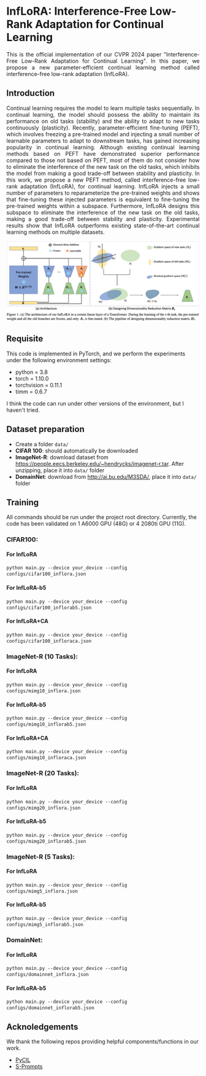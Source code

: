 # InfLoRA: Interference-Free Low-Rank Adaptation for Continual Learning

<div align="justify">
  This is the official implementation of our CVPR 2024 paper "Interference-Free Low-Rank Adaptation for Continual Learning".
In this paper, we propose a new parameter-efficient continual learning method called interference-free low-rank adaptation (InfLoRA). 
</div>

## Introduction

<div align="justify">
Continual learning requires the model to learn multiple tasks sequentially. In continual learning, the model should possess the ability to maintain its performance on old tasks (stability) and the ability to adapt to new tasks continuously (plasticity). Recently, parameter-efficient fine-tuning (PEFT), which involves freezing a pre-trained model and injecting a small number of learnable parameters to adapt to downstream tasks, has gained increasing popularity in continual learning. Although existing continual learning methods based on PEFT have demonstrated superior performance compared to those not based on PEFT, most of them do not consider how to eliminate the interference of the new task on the old tasks, which inhibits the model from making a good trade-off between stability and plasticity. In this work, we propose a new PEFT method, called interference-free low-rank adaptation (InfLoRA), for continual learning. InfLoRA injects a small number of parameters to reparameterize the pre-trained weights and shows that fine-tuning these injected parameters is equivalent to fine-tuning the pre-trained weights within a subspace. Furthermore, InfLoRA designs this subspace to eliminate the interference of the new task on the old tasks, making a good trade-off between stability and plasticity. Experimental results show that InfLoRA outperforms existing state-of-the-art continual learning methods on multiple datasets.
</div>

![InfLoRA.png](InfLoRA.png)

## Requisite

This code is implemented in PyTorch, and we perform the experiments under the following environment settings:

- python = 3.8
- torch = 1.10.0
- torchvision = 0.11.1
- timm = 0.6.7

I think the code can run under other versions of the environment, but I haven't tried.


## Dataset preparation
 * Create a folder `data/`
 * **CIFAR 100**: should automatically be downloaded
 * **ImageNet-R**: download dataset from https://people.eecs.berkeley.edu/~hendrycks/imagenet-r.tar. After unzipping, place it into `data/` folder 
 * **DomainNet**: download from http://ai.bu.edu/M3SDA/, place it into `data/` folder 

## Training
All commands should be run under the project root directory. Currently, the code has been validated on 1 A6000 GPU (48G) or 4 2080ti GPU (11G).

### CIFAR100:
#### For InfLoRA
```
python main.py --device your_device --config configs/cifar100_inflora.json 
```

#### For InfLoRA-b5
```
python main.py --device your_device --config configs/cifar100_inflorab5.json 
```

#### For InfLoRA+CA
```
python main.py --device your_device --config configs/cifar100_infloraca.json 
```

### ImageNet-R (10 Tasks):
#### For InfLoRA
```
python main.py --device your_device --config configs/mimg10_inflora.json 
```

#### For InfLoRA-b5
```
python main.py --device your_device --config configs/mimg10_inflorab5.json 
```

#### For InfLoRA+CA
```
python main.py --device your_device --config configs/mimg10_infloraca.json 
```

### ImageNet-R (20 Tasks):
#### For InfLoRA
```
python main.py --device your_device --config configs/mimg20_inflora.json 
```

#### For InfLoRA-b5
```
python main.py --device your_device --config configs/mimg20_inflorab5.json 
```

### ImageNet-R (5 Tasks):
#### For InfLoRA
```
python main.py --device your_device --config configs/mimg5_inflora.json 
```

#### For InfLoRA-b5
```
python main.py --device your_device --config configs/mimg5_inflorab5.json 
```

### DomainNet:
#### For InfLoRA
```
python main.py --device your_device --config configs/domainnet_inflora.json 
```

#### For InfLoRA-b5
```
python main.py --device your_device --config configs/domainnet_inflorab5.json 
```


## Acknoledgements
We thank the following repos providing helpful components/functions in our work.

- [PyCIL](https://github.com/G-U-N/PyCIL)
- [S-Prompts](https://github.com/iamwangyabin/S-Prompts)



